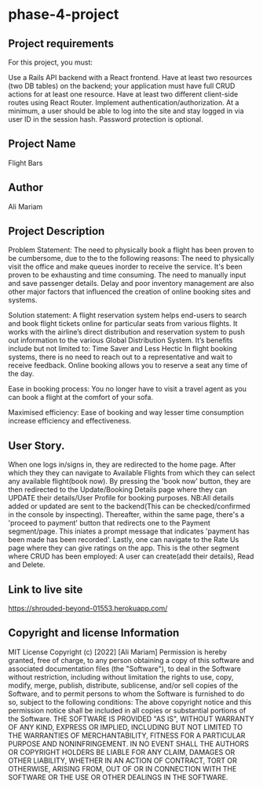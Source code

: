 # phase-4-project

## Project requirements
For this project, you must:

Use a Rails API backend with a React frontend.
Have at least two resources (two DB tables) on the backend; your application must have full CRUD actions for at least one resource.
Have at least two different client-side routes using React Router.
Implement authentication/authorization. At a minimum, a user should be able to log into the site and stay logged in via user ID in the session hash. Password protection is optional.


## Project Name
Flight Bars

## Author
Ali Mariam

## Project Description
Problem Statement:
The need to physically book a flight has been proven to be cumbersome, due to the to the following reasons:
The need to physically visit the office and make queues inorder to receive the service. It's been proven to be exhausting and time consuming.
The need to manually input and save passenger details.
Delay and poor inventory management are also other major factors that influenced the creation of online booking sites and systems.


Solution statement:
A flight reservation system helps end-users to search and book flight tickets online for particular seats from various flights. It works with the airline’s direct distribution and reservation system to push out information to the various Global Distribution System. It’s benefits include but not limited to:
Time Saver and Less Hectic
In flight booking systems, there is no need to reach out to a representative and wait to receive feedback. Online booking allows you to reserve a seat any time of the day.

Ease in booking process:
You no longer have to visit a travel agent as you can book a flight at the comfort of your sofa.

Maximised efficiency:
Ease of booking and way lesser time consumption increase efficiency and effectiveness.

## User Story.
When one logs in/signs in, they are redirected to the home page.
After which they they can navigate to Available Flights from which they can select any available flight(book now).
By pressing the 'book now' button, they are then redirected to the Update/Booking Details page where they can UPDATE their details/User Profile for booking purposes. NB:All details added or updated are sent to the backend(This can be checked/confirmed in the console by inspecting).
Thereafter, within the same page, there's a 'proceed to payment' button that redirects one to the Payment segment/page. This iniates a prompt message that indicates 'payment has been made has been recorded'.
Lastly, one can navigate to the Rate Us page where they can give ratings on the app. This is the other segment where CRUD has been employed: A user can create(add their details), Read and Delete.
## Link to live site
https://shrouded-beyond-01553.herokuapp.com/

## Copyright and license Information
MIT License Copyright (c) [2022] [Ali Mariam] Permission is hereby granted, free of charge, to any person obtaining a copy of this software and associated documentation files (the "Software"), to deal in the Software without restriction, including without limitation the rights to use, copy, modify, merge, publish, distribute, sublicense, and/or sell copies of the Software, and to permit persons to whom the Software is furnished to do so, subject to the following conditions: The above copyright notice and this permission notice shall be included in all copies or substantial portions of the Software. THE SOFTWARE IS PROVIDED "AS IS", WITHOUT WARRANTY OF ANY KIND, EXPRESS OR IMPLIED, INCLUDING BUT NOT LIMITED TO THE WARRANTIES OF MERCHANTABILITY, FITNESS FOR A PARTICULAR PURPOSE AND NONINFRINGEMENT. IN NO EVENT SHALL THE AUTHORS OR COPYRIGHT HOLDERS BE LIABLE FOR ANY CLAIM, DAMAGES OR OTHER LIABILITY, WHETHER IN AN ACTION OF CONTRACT, TORT OR OTHERWISE, ARISING FROM, OUT OF OR IN CONNECTION WITH THE SOFTWARE OR THE USE OR OTHER DEALINGS IN THE SOFTWARE.
